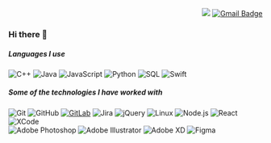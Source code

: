 

<!--
**est22/est22** is a ✨ _special_ ✨ repository because its `README.md` (this file) appears on your GitHub profile.

Here are some ideas to get you started:

- 🔭 I’m currently working on ...
- 🌱 I’m currently learning ...
- 👯 I’m looking to collaborate on ...
- 🤔 I’m looking for help with ...
- 💬 Ask me about ...
- 📫 How to reach me: ...
- 😄 Pronouns: ...
- ⚡ Fun fact: ...
-->
<div align="right">
  
<a href="https://www.linkedin.com/in/lia-an-78b620173](https://www.linkedin.com/in/anliaseoul/" target="_blank" ><img src="https://img.shields.io/badge/LinkedIn-0A66C2?style=flat-square&logo=Linkedin&logoColor=white"/></a>  [![Gmail Badge](https://img.shields.io/badge/-Gmail-c14438?style=flat-square&logo=Gmail&logoColor=white&link=mailto:anlia.seoul@gmail.com)](mailto:anlia.seoul@gmail.com)  

</div>

### Hi there 👋




##### Languages I use

![C++](https://img.shields.io/badge/-C++-000000?style=flat&logo=c%2B%2B&logoColor=blue)
![Java](https://img.shields.io/badge/-Java-000000?style=flat&logo=java&logoColor=orange)
![JavaScript](https://img.shields.io/badge/-JavaScript-000000?style=flat&logo=javascript)
![Python](https://img.shields.io/badge/-Python-000000?style=flat&logo=python)
![SQL](https://img.shields.io/badge/-SQL-000000?style=flat&logo=postgresql)
![Swift](https://img.shields.io/badge/-Swift-000000?style=flat&logo=swift)


##### Some of the technologies I have worked with

![Git](https://img.shields.io/badge/-Git-222222?style=flat&logo=git&logoColor=F05032)
![GitHub](https://img.shields.io/badge/-GitHub-222222?style=flat&logo=github&logoColor=white)
[![GitLab](https://img.shields.io/badge/-GitLab-222222?style=flat&logo=gitlab&link=https://github.com/LuizCarlosAbbott/)](https://github.com/LuizCarlosAbbott/)
![Jira](https://img.shields.io/badge/-Jira-222222?style=flat&logo=jira-software&logoColor=0052CC)
![jQuery](https://img.shields.io/badge/-jQuery-222222?style=flat&logo=jQuery&logoColor=0769AD)
![Linux](https://img.shields.io/badge/-Linux-222222?style=flat&logo=linux&logoColor=FCC624)
![Node.js](https://img.shields.io/badge/-Node.js-222222?style=flat&logo=node.js&logoColor=339933)
![React](https://img.shields.io/badge/-React-222222?style=flat&logo=React&logoColor=61DAFB)
![XCode](https://img.shields.io/badge/-XCode-222222?style=flat&logo=XCode&logoColor=1575F9)
<br>
![Adobe Photoshop](http://img.shields.io/badge/-Abode%20Photoshop-222222?style=flat&logo=adobe-photoshop&logoColor=26C9FF)
![Adobe Illustrator](http://img.shields.io/badge/-Abode%20Illustrator-222222?style=flat&logo=adobe-illustrator&logoColor=FC8F30)
![Adobe XD](http://img.shields.io/badge/-Abode%20XD-222222?style=flat&logo=adobe-XD&logoColor=fe61f6)
![Figma](http://img.shields.io/badge/-Figma-222222?style=flat&logo=figma&logoColor=lavender)




</p>
